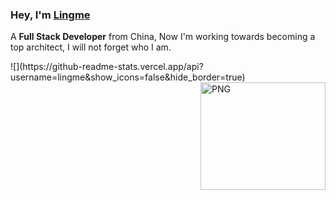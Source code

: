 ### Hey, I'm [Lingme](https://lingmin.me/)

A <b>Full Stack Developer</b> from China, Now I'm working towards becoming a top architect, I will not forget who I am.

<div align="left">
  ![](https://github-readme-stats.vercel.app/api?username=lingme&show_icons=false&hide_border=true)
</div>

<img align="right" width="200" height="172" alt="PNG" src="https://my-blog-oss.oss-cn-hangzhou.aliyuncs.com/uPic/github-resume-image4.png" />


